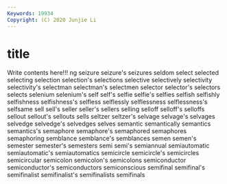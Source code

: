 ```yaml
---
Keywords: 19934
Copyright: (C) 2020 Junjie Li
---
```


# title

Write contents here!!!
ng 
seizure
seizure's 
seizures 
seldom 
select 
selected 
selecting 
selection 
selection's 
selections 
selective
selectively 
selectivity 
selectivity's 
selectman 
selectman's 
selectmen 
selector 
selector's 
selectors 
selects
selenium 
selenium's 
self 
self's 
selfie 
selfie's 
selfies 
selfish 
selfishly 
selfishness
selfishness's 
selfless 
selflessly 
selflessness 
selflessness's 
selfsame 
sell 
sell's 
seller 
seller's
sellers 
selling 
selloff 
selloff's 
selloffs 
sellout 
sellout's 
sellouts 
sells 
seltzer
seltzer's 
selvage 
selvage's 
selvages 
selvedge 
selvedge's 
selvedges 
selves 
semantic 
semantically
semantics 
semantics's 
semaphore 
semaphore's 
semaphored 
semaphores 
semaphoring 
semblance 
semblance's 
semblances
semen 
semen's 
semester 
semester's 
semesters 
semi 
semi's 
semiannual 
semiautomatic 
semiautomatic's
semiautomatics 
semicircle 
semicircle's 
semicircles 
semicircular 
semicolon 
semicolon's 
semicolons 
semiconductor 
semiconductor's
semiconductors 
semiconscious 
semifinal 
semifinal's 
semifinalist 
semifinalist's 
semifinalists 
semifinals 
